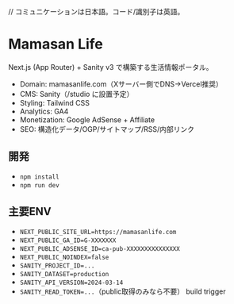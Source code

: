 // コミュニケーションは日本語。コード/識別子は英語。
# Mamasan Life

Next.js (App Router) + Sanity v3 で構築する生活情報ポータル。

- Domain: mamasanlife.com（Xサーバー側でDNS→Vercel推奨）
- CMS: Sanity（/studio に設置予定）
- Styling: Tailwind CSS
- Analytics: GA4
- Monetization: Google AdSense + Affiliate
- SEO: 構造化データ/OGP/サイトマップ/RSS/内部リンク

## 開発
- `npm install`
- `npm run dev`

## 主要ENV
- `NEXT_PUBLIC_SITE_URL=https://mamasanlife.com`
- `NEXT_PUBLIC_GA_ID=G-XXXXXXX`
- `NEXT_PUBLIC_ADSENSE_ID=ca-pub-XXXXXXXXXXXXXXX`
- `NEXT_PUBLIC_NOINDEX=false`
- `SANITY_PROJECT_ID=...`
- `SANITY_DATASET=production`
- `SANITY_API_VERSION=2024-03-14`
- `SANITY_READ_TOKEN=...`（public取得のみなら不要）
build trigger
